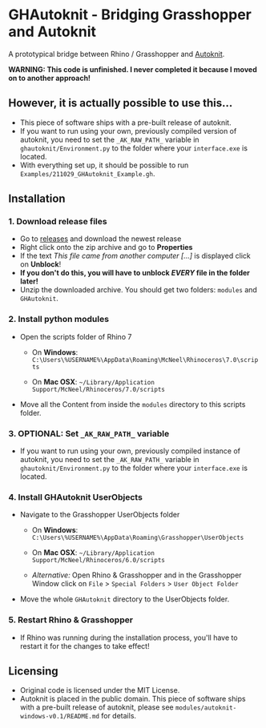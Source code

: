 # GHAutoknit - Bridging Grasshopper and Autoknit

A prototypical bridge between Rhino / Grasshopper and [Autoknit](https://github.com/textiles-lab/autoknit).

**WARNING: This code is unfinished. I never completed it because I moved on to another approach!**

## However, it is actually possible to use this...

- This piece of software ships with a pre-built release of autoknit.
- If you want to run using your own, previously compiled version of autoknit, 
you need to set the ``_AK_RAW_PATH_`` variable in ``ghautoknit/Environment.py``
to the folder where your ``interface.exe`` is located.
- With everything set up, it should be possible to run ``Examples/211029_GHAutoknit_Example.gh``.

## Installation

### 1. Download release files

- Go to [releases](https://github.com/fstwn/ghautoknit/releases) and download the newest release
- Right click onto the zip archive and go to **Properties**
- If the text *This file came from another computer [...]* is displayed click on **Unblock**!
- **If you don't do this, you will have to unblock _EVERY_ file in the folder later!**
- Unzip the downloaded archive. You should get two folders: `modules` and `GHAutoknit`.

### 2. Install python modules

- Open the scripts folder of Rhino 7
  - On **Windows**:
  `C:\Users\%USERNAME%\AppData\Roaming\McNeel\Rhinoceros\7.0\scripts`

  - On **Mac OSX**:
  `~/Library/Application Support/McNeel/Rhinoceros/7.0/scripts`
- Move all the Content from inside the `modules` directory to this scripts folder.

### 3. OPTIONAL: Set ``_AK_RAW_PATH_`` variable

- If you want to run using your own, previously compiled instance of autoknit,
you need to set the ``_AK_RAW_PATH_`` variable in ``ghautoknit/Environment.py``
to the folder where your ``interface.exe`` is located.

### 4. Install GHAutoknit UserObjects

- Navigate to the Grasshopper UserObjects folder
  - On **Windows**:
  `C:\Users\%USERNAME%\AppData\Roaming\Grasshopper\UserObjects`

  - On **Mac OSX**:
  `~/Library/Application Support/McNeel/Rhinoceros/6.0/scripts`

  - *Alternative:* Open Rhino & Grasshopper and in the Grasshopper Window click on
  `File` > `Special Folders` > `User Object Folder`

- Move the whole `GHAutoknit` directory to the UserObjects folder.

### 5. Restart Rhino & Grasshopper

- If Rhino was running during the installation process, you'll have to restart it for the changes to take effect!

## Licensing

- Original code is licensed under the MIT License.
- Autoknit is placed in the public domain. This piece of software ships with a
pre-built release of autoknit, please see ``modules/autoknit-windows-v0.1/README.md`` for details.